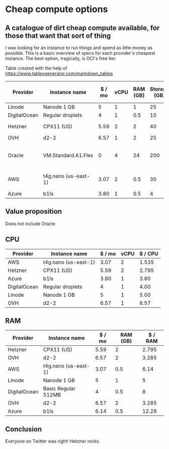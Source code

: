# Cheap compute options

## A catalogue of dirt cheap compute available, for those that want that sort of thing

I was looking for an instance to run things and spend as little money as possible. This is a basic overview of specs for each provider's cheapest instance. The best option, tragically, is OCI's free tier.

Table created with the help of https://www.tablesgenerator.com/markdown_tables

| Provider     | Instance name        | $ / mo | vCPU | RAM (GB) | Storage (GB) | Network I/O (Gbps) | Included egress | Notes                                        |
|--------------|----------------------|--------|------|----------|--------------|--------------------|-----------------|----------------------------------------------|
| Linode       | Nanode 1 GB          | 5      | 1    | 1        | 25           | 40/1               | 1TB             |                                              |
| DigitalOcean | Regular droplets     | 4      | 1    | 0.5      | 10           | ?                  | 0.5TB           |                                              |
| Hetzner      | CPX11 (US)           | 5.59   | 2    | 2        | 40           | ?                  | 1TB             | With IPv4 address                            |
| OVH          | d2-2                 | 6.57   | 1    | 2        | 25           | 0.1/0.1            | ?               |                                              |
| Oracle       | VM.Standard.A1.Flex  | 0      | 4    | 24       | 200          | 1/1                | ?               | Unfortunately, Oracle Cloud is run by Oracle |
| AWS          | t4g.nano (us-east-1) | 3.07   | 2    | 0.5      | 30           | 5 (up to)          | ?               | ARM, and burst-able instance type            |
| Azure        | b1ls                 | 3.80   | 1    | 0.5      | 4            | ?                  | ?               |                                              |

## Value proposition

Does not include Oracle 

## CPU 

| Provider     | Instance name        | $ / mo | vCPU | $ / CPU |
|--------------|----------------------|--------|------|---------|
| AWS          | t4g.nano (us-east-1) | 3.07   | 2    | 1.535   |
| Hetzner      | CPX11 (US)           | 5.59   | 2    | 2.795   |
| Azure        | b1ls                 | 3.80   | 1    | 3.80    |
| DigitalOcean | Regular droplets     | 4      | 1    | 4.00    |
| Linode       | Nanode 1 GB          | 5      | 1    | 5.00    |
| OVH          | d2-2                 | 6.57   | 1    | 6.57    |

## RAM

| Provider     | Instance name        | $ / mo | RAM (GB) | $ / RAM |
|--------------|----------------------|--------|----------|---------|
| Hetzner      | CPX11 (US)           | 5.59   | 2        | 2.795   |
| OVH          | d2-2                 | 6.57   | 2        | 3.285   |
| AWS          | t4g.nano (us-east-1) | 3.07   | 0.5      | 6.14    |
| Linode       | Nanode 1 GB          | 5      | 1        | 5       |
| DigitalOcean | Basic Regular 512MB  | 4      | 0.5      | 8       |
| OVH          | d2-2                 | 6.57   | 2        | 3.285   |
| Azure        | b1ls                 | 6.14   | 0.5      | 12.28   |

## Conclusion

Everyone on Twitter was right! Hetzner rocks. 
